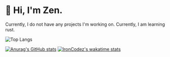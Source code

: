 # :wave: Hi, I'm Zen.

Currently, I do not have any projects I'm working on.
Currently, I am learning rust. 

![Top Langs](https://github-readme-stats.vercel.app/api/top-langs/?username=zendevz&layout=compact)


[![Anurag's GitHub stats](https://github-readme-stats.vercel.app/api?username=zendevz&count_private=trueshow_icons=true)](https://github.com/anuraghazra/github-readme-stats)
[![IronCodez's wakatime stats](https://github-readme-stats.vercel.app/api/wakatime?username=iron)](https://github.com/anuraghazra/github-readme-stats)



